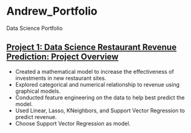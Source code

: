 # Andrew_Portfolio
Data Science Portfolio

## [Project 1: Data Science Restaurant Revenue Prediction: Project Overview](https://github.com/seblobubbleman/Restaurant-Revenue-Prediction) 
* Created a mathematical model to increase the effectiveness of investments in new restaurant sites.
* Explored categorical and numerical relationship to revenue using graphical models. 
* Conducted feature engineering on the data to help best predict the model. 
* Used Linear, Lasso, KNeighbors, and Support Vector Regression to predict revenue.
* Choose Support Vector Regression as model.
[](https://github.com/seblobubbleman/Restaurant-Revenue-Prediction/blob/master/image%204%20.png)
